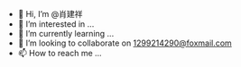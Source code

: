 - 👋 Hi, I’m @肖建祥
- 👀 I’m interested in ...
- 🌱 I’m currently learning ...
- 💞️ I’m looking to collaborate on 1299214290@foxmail.com
- 📫 How to reach me ...

<!---
jianxiang-xiao/jianxiang-xiao is a ✨ special ✨ repository because its `README.md` (this file) appears on your GitHub profile.
You can click the Preview link to take a look at your changes.
--->
